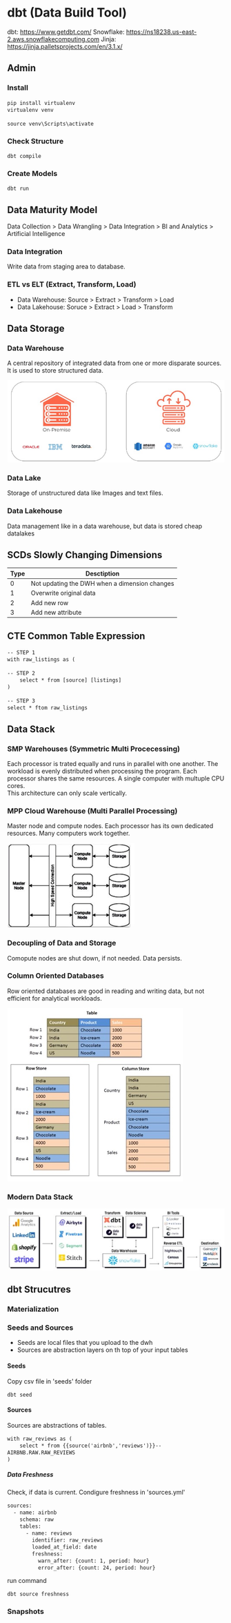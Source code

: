 # dbt (Data Build Tool)

dbt: https://www.getdbt.com/
Snowflake: https://ns18238.us-east-2.aws.snowflakecomputing.com
Jinja: https://jinja.palletsprojects.com/en/3.1.x/

## Admin

### Install

    pip install virtualenv
    virtualenv venv
    
    source venv\Scripts\activate
    
### Check Structure

    dbt compile
    
### Create Models

    dbt run

## Data Maturity Model

Data Collection > Data Wrangling > Data Integration > BI and Analytics > Artificial Intelligence 

### Data Integration

Write data from staging area to database.

### ETL vs ELT (Extract, Transform, Load)

* Data Warehouse: Source > Extract > Transform > Load  
* Data Lakehouse: Soruce > Extract > Load > Transform

## Data Storage

### Data Warehouse

A central repository of integrated data from one or more disparate sources. It is used to store structured data.

![Database](../img/de_dbt_01.jpg)

### Data Lake

Storage of unstructured data like Images and text files.

### Data Lakehouse

Data management like in a data warehouse, but data is stored cheap datalakes

## SCDs Slowly Changing Dimensions

|Type|Desctiption|
|-|-|
|0|Not updating the DWH when a dimension changes|
|1|Overwrite original data|
|2|Add new row|
|3|Add new attribute|

## CTE Common Table Expression

    -- STEP 1
    with raw_listings as (
    
    -- STEP 2
        select * from [source] [listings]
    )
    
    -- STEP 3
    select * ftom raw_listings

## Data Stack

### SMP Warehouses (Symmetric Multi Procecessing)

Each processor is trated equally and runs in parallel with one another. The workload is evenly distributed when processing the program. Each processor shares the same resources. A single computer with multuple CPU cores.  
This architecture can only scale vertically.

### MPP Cloud Warehouse (Multi Parallel Processing)

Master node and compute nodes. Each processor has its own dedicated resources. Many computers work together.  

![MPP](../img/de_dbt_02.jpg)

### Decoupling of Data and Storage

Comopute nodes are shut down, if not needed. Data persists.

### Column Oriented Databases

Row oriented databases are good in reading and writing data, but not efficient for analytical workloads.

![Column oriented databases](../img/de_dbt_03.jpg)

### Modern Data Stack

![Modern Data Stack](../img/de_dbt_04.jpg)

## dbt Strucutres

### Materialization

### Seeds and Sources

* Seeds are local files that you upload to the dwh
* Sources are abstraction layers on th top of your input tables
</a>

#### Seeds

Copy csv file in 'seeds' folder

    dbt seed
    
#### Sources

Sources are abstractions of tables.

    with raw_reviews as (
        select * from {{source('airbnb','reviews')}}--AIRBNB.RAW.RAW_REVIEWS
    )
    
##### Data Freshness

Check, if data is current. Condigure freshness in 'sources.yml'

    sources:
      - name: airbnb
        schema: raw
        tables:
          - name: reviews
            identifier: raw_reviews
            loaded_at_field: date
            freshness:
              warn_after: {count: 1, period: hour}
              error_after: {count: 24, period: hour}
              
run command

    dbt source freshness

### Snapshots

